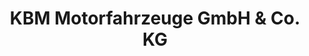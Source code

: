 ---
title: "KBM Motorfahrzeuge GmbH & Co. KG"
url: /sinzig/kbm-motorfahrzeuge-gmbh-und-co-kg/
shop: Autowerkstatt
---